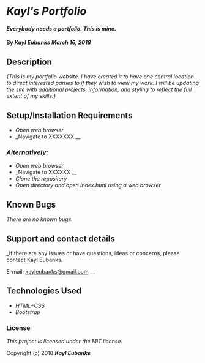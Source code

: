 # _Kayl's Portfolio_ 

#### _Everybody needs a portfolio. This is mine._

#### By _**Kayl Eubanks**  March 16, 2018_

## Description

_{This is my portfolio website. I have created it to have one central location to direct interested parties to if they wish to view my work. I will be updating the site with additional projects, information, and styling to reflect the full extent of my skills.}_

## Setup/Installation Requirements

* _Open web browser_
* _Navigate to XXXXXXX __

### _Alternatively:_

* _Open web browser_
* _Navigate to XXXXXX __
* _Clone the repository_
* _Open directory and open index.html using a web browser_

## Known Bugs

_There are no known bugs._

## Support and contact details

_If there are any issues or have questions, ideas or concerns, please contact Kayl Eubanks.

E-mail: kayleubanks@gmail.com __

## Technologies Used

* _HTML+CSS_
* _Bootstrap_

### License

*This project is licensed under the MIT license.*

Copyright (c) 2018 **_Kayl Eubanks_**
